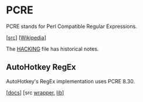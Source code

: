# PCRE

PCRE stands for Perl Compatible Regular Expressions.

[[src](https://github.com/PCRE2Project/pcre2)] [[Wikipedia](https://en.wikipedia.org/wiki/Perl_Compatible_Regular_Expressions)]

The [HACKING](https://github.com/PCRE2Project/pcre2/blob/master/HACKING) file
has historical notes.

## AutoHotkey RegEx

AutoHotkey's RegEx implementation uses PCRE 8.30.

[[docs](https://www.autohotkey.com/docs/v2/misc/RegEx-QuickRef.htm)]
[src [wrapper](https://github.com/AutoHotkey/AutoHotkey/blob/alpha/source/lib/regex.cpp),
[lib](https://github.com/AutoHotkey/AutoHotkey/tree/alpha/source/lib_pcre/lib)]
